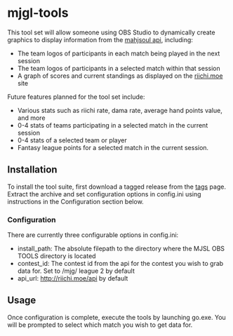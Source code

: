 # mjgl-tools
This tool set will allow someone using OBS Studio to dynamically create graphics to display information from the [mahjsoul api](https://github.com/riichinomics/majsoul-api), including:
* The team logos of participants in each match being played in the next session
* The team logos of participants in a selected match within that session
* A graph of scores and current standings as displayed on the [riichi.moe](https://riichi.moe) site

Future features planned for the tool set include:
* Various stats such as riichi rate, dama rate, average hand points value, and more
* 0-4 stats of teams participating in a selected match in the current session
* 0-4 stats of a selected team or player
* Fantasy league points for a selected match in the current session.

## Installation
To install the tool suite, first download a tagged release from the [tags](https://github.com/woogers/mjgl-tools/tags) page. Extract the archive and set configuration options in config.ini using instructions in the Configuration section below.

### Configuration
There are currently three configurable options in config.ini:
* install_path: The absolute filepath to the directory where the MJSL OBS TOOLS directory is located
* contest_id: The contest id from the api for the contest you wish to grab data for. Set to /mjg/ league 2 by default
* api_url: http://riichi.moe/api by default

## Usage
Once configuration is complete, execute the tools by launching go.exe. You will be prompted to select which match you wish to get data for.